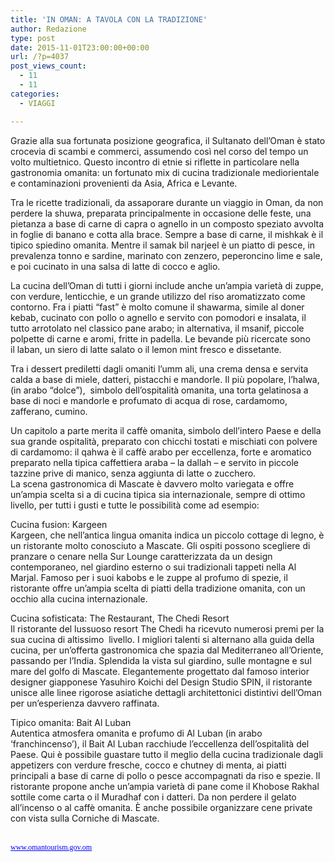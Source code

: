 ```yaml
---
title: 'IN OMAN: A TAVOLA CON LA TRADIZIONE'
author: Redazione
type: post
date: 2015-11-01T23:00:00+00:00
url: /?p=4037
post_views_count:
  - 11
  - 11
categories:
  - VIAGGI

---
```

Grazie alla sua fortunata posizione geografica, il Sultanato dell&rsquo;Oman &egrave; stato crocevia di scambi e commerci, assumendo cos&igrave; nel corso del tempo un volto multietnico. Questo incontro di etnie si riflette in particolare nella gastronomia omanita: un fortunato mix di cucina tradizionale mediorientale e contaminazioni provenienti da Asia, Africa e Levante. 

Tra le ricette tradizionali, da assaporare durante un viaggio in Oman, da non perdere la shuwa, preparata principalmente in occasione delle feste, una pietanza a base di carne di capra o agnello in un composto speziato avvolta in foglie di banano e cotta alla brace. Sempre a base di carne, il mishkak &egrave; il tipico spiedino omanita. Mentre il samak bil narjeel &egrave; un piatto di pesce, in prevalenza tonno e sardine, marinato con zenzero, peperoncino lime e sale, e poi cucinato in una salsa di latte di cocco e aglio.

La cucina dell&#8217;Oman di tutti i giorni include anche un&rsquo;ampia variet&agrave; di zuppe, con verdure, lenticchie, e un grande utilizzo del riso aromatizzato come contorno. Fra i piatti &ldquo;fast&rdquo; &egrave; molto comune il shawarma, simile al doner kebab, cucinato con pollo o agnello e servito con pomodori e insalata, il tutto arrotolato nel classico pane arabo; in alternativa, il msanif, piccole polpette di carne e aromi, fritte in padella. Le bevande pi&ugrave; ricercate sono il&nbsp;laban, un siero di latte salato o il lemon mint fresco e dissetante. 

Tra i dessert prediletti dagli omaniti l&rsquo;umm ali, una crema densa e servita calda a base di miele, datteri, pistacchi e mandorle. Il pi&ugrave; popolare, l&rsquo;halwa, (in arabo &ldquo;dolce&rdquo;),&nbsp; simbolo dell&rsquo;ospitalit&agrave; omanita, una torta gelatinosa a base di noci e mandorle e profumato di acqua di rose, cardamomo, zafferano, cumino. 

Un capitolo a parte merita il&nbsp;caff&egrave; omanita, simbolo dell&#8217;intero Paese&nbsp;e della sua grande ospitalit&agrave;, preparato con chicchi tostati e mischiati con polvere di cardamomo: il qahwa &egrave; il caff&egrave; arabo per eccellenza, forte e aromatico preparato nella tipica caffettiera araba &#8211; la dallah &#8211; e servito in piccole tazzine prive di manico, senza aggiunta di latte o zucchero.  
La scena gastronomica di Mascate &egrave; davvero molto variegata e offre un&rsquo;ampia scelta si a di cucina tipica sia internazionale, sempre di ottimo livello, per tutti i gusti e tutte le possibilit&agrave; come ad esempio:&nbsp; 

Cucina fusion: Kargeen  
Kargeen, che nell&rsquo;antica lingua omanita indica un piccolo cottage di legno, &egrave; un ristorante molto conosciuto a Mascate. Gli ospiti possono scegliere di pranzare o cenare nella Sur Lounge caratterizzata da un design contemporaneo, nel giardino esterno o sui tradizionali tappeti nella Al Marjal. Famoso per i suoi kabobs e le zuppe al profumo di spezie, il ristorante offre un&rsquo;ampia scelta di piatti della tradizione omanita, con un occhio alla cucina internazionale.&nbsp; 

Cucina sofisticata: The Restaurant, The Chedi Resort  
Il ristorante del lussuoso resort The Chedi ha ricevuto numerosi premi per la sua cucina di altissimo&nbsp; livello. I migliori talenti si alternano alla guida della cucina, per un&rsquo;offerta gastronomica che spazia dal Mediterraneo all&rsquo;Oriente, passando per l&rsquo;India. Splendida la vista sul giardino, sulle montagne e sul mare del golfo di Mascate. Elegantemente progettato dal famoso interior designer giapponese Yasuhiro Koichi del Design Studio SPIN, il ristorante unisce alle linee rigorose asiatiche dettagli architettonici distintivi dell&#8217;Oman per un&rsquo;esperienza davvero raffinata. 

Tipico omanita: Bait Al Luban  
Autentica atmosfera omanita e profumo di Al Luban (in arabo &lsquo;franchincenso&rsquo;), il Bait Al Luban racchiude l&rsquo;eccellenza dell&rsquo;ospitalit&agrave; del Paese. Qui &egrave; possibile guastare tutto il meglio della cucina tradizionale dagli appetizers con verdure fresche, cocco e chutney di menta, ai piatti principali a base di carne di pollo o pesce accompagnati da riso e spezie. Il ristorante propone anche un&rsquo;ampia variet&agrave; di pane come il Khobose Rakhal sottile come carta o il Muradhaf con i datteri. Da non perdere il gelato all&rsquo;incenso o al caff&egrave; omanita. &Egrave; anche possibile organizzare cene private con vista sulla Corniche di Mascate.  
&nbsp;

<p style="margin-bottom: 0cm; line-height: 100%">
  <a href="https://www.omantourism.gov.om/"><font color="#0000ff"><font face="Calibri, serif"><font size="2" style="font-size: 9pt"><u>www.omantourism.gov.om</u></font></font></font></a><font color="#595959"><font face="Calibri, serif"><font size="2" style="font-size: 9pt"> </font></font></font>
</p>

&nbsp;